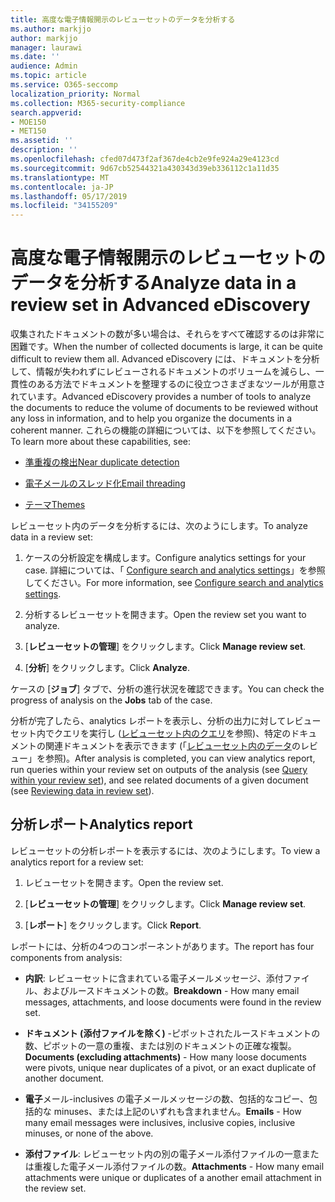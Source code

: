 ```yaml
---
title: 高度な電子情報開示のレビューセットのデータを分析する
ms.author: markjjo
author: markjjo
manager: laurawi
ms.date: ''
audience: Admin
ms.topic: article
ms.service: O365-seccomp
localization_priority: Normal
ms.collection: M365-security-compliance
search.appverid:
- MOE150
- MET150
ms.assetid: ''
description: ''
ms.openlocfilehash: cfed07d473f2af367de4cb2e9fe924a29e4123cd
ms.sourcegitcommit: 9d67cb52544321a430343d39eb336112c1a11d35
ms.translationtype: MT
ms.contentlocale: ja-JP
ms.lasthandoff: 05/17/2019
ms.locfileid: "34155209"
---
```

# <a name="analyze-data-in-a-review-set-in-advanced-ediscovery"></a><span data-ttu-id="b4dce-102">高度な電子情報開示のレビューセットのデータを分析する</span><span class="sxs-lookup"><span data-stu-id="b4dce-102">Analyze data in a review set in Advanced eDiscovery</span></span>

<span data-ttu-id="b4dce-103">収集されたドキュメントの数が多い場合は、それらをすべて確認するのは非常に困難です。</span><span class="sxs-lookup"><span data-stu-id="b4dce-103">When the number of collected documents is large, it can be quite difficult to review them all.</span></span> <span data-ttu-id="b4dce-104">Advanced eDiscovery には、ドキュメントを分析して、情報が失われずにレビューされるドキュメントのボリュームを減らし、一貫性のある方法でドキュメントを整理するのに役立つさまざまなツールが用意されています。</span><span class="sxs-lookup"><span data-stu-id="b4dce-104">Advanced eDiscovery provides a number of tools to analyze the documents to reduce the volume of documents to be reviewed without any loss in information, and to help you organize the documents in a coherent manner.</span></span> <span data-ttu-id="b4dce-105">これらの機能の詳細については、以下を参照してください。</span><span class="sxs-lookup"><span data-stu-id="b4dce-105">To learn more about these capabilities, see:</span></span>

- [<span data-ttu-id="b4dce-106">準重複の検出</span><span class="sxs-lookup"><span data-stu-id="b4dce-106">Near duplicate detection</span></span>](near-duplicates.md)

- [<span data-ttu-id="b4dce-107">電子メールのスレッド化</span><span class="sxs-lookup"><span data-stu-id="b4dce-107">Email threading</span></span>](email-threading.md)

- [<span data-ttu-id="b4dce-108">テーマ</span><span class="sxs-lookup"><span data-stu-id="b4dce-108">Themes</span></span>](themes.md)

<span data-ttu-id="b4dce-109">レビューセット内のデータを分析するには、次のようにします。</span><span class="sxs-lookup"><span data-stu-id="b4dce-109">To analyze data in a review set:</span></span>

1. <span data-ttu-id="b4dce-110">ケースの分析設定を構成します。</span><span class="sxs-lookup"><span data-stu-id="b4dce-110">Configure analytics settings for your case.</span></span> <span data-ttu-id="b4dce-111">詳細については、「 [Configure search and analytics settings](configure-search-analytics-settings.md)」を参照してください。</span><span class="sxs-lookup"><span data-stu-id="b4dce-111">For more information, see [Configure search and analytics settings](configure-search-analytics-settings.md).</span></span>

2. <span data-ttu-id="b4dce-112">分析するレビューセットを開きます。</span><span class="sxs-lookup"><span data-stu-id="b4dce-112">Open the review set you want to analyze.</span></span>

3. <span data-ttu-id="b4dce-113">[**レビューセットの管理**] をクリックします。</span><span class="sxs-lookup"><span data-stu-id="b4dce-113">Click **Manage review set**.</span></span>

4. <span data-ttu-id="b4dce-114">[**分析**] をクリックします。</span><span class="sxs-lookup"><span data-stu-id="b4dce-114">Click **Analyze**.</span></span>

<span data-ttu-id="b4dce-115">ケースの [**ジョブ**] タブで、分析の進行状況を確認できます。</span><span class="sxs-lookup"><span data-stu-id="b4dce-115">You can check the progress of analysis on the **Jobs** tab of the case.</span></span>

 <span data-ttu-id="b4dce-116">分析が完了したら、analytics レポートを表示し、分析の出力に対してレビューセット内でクエリを実行し ([レビューセット内のクエリ](review-set-search.md)を参照)、特定のドキュメントの関連ドキュメントを表示できます (「[レビューセット内のデータ](reviewing-data-in-review-set.md)のレビュー」を参照)。</span><span class="sxs-lookup"><span data-stu-id="b4dce-116">After analysis is completed, you can view analytics report, run queries within your review set on outputs of the analysis (see [Query within your review set](review-set-search.md)), and see related documents of a given document (see [Reviewing data in review set](reviewing-data-in-review-set.md)).</span></span>

## <a name="analytics-report"></a><span data-ttu-id="b4dce-117">分析レポート</span><span class="sxs-lookup"><span data-stu-id="b4dce-117">Analytics report</span></span>

<span data-ttu-id="b4dce-118">レビューセットの分析レポートを表示するには、次のようにします。</span><span class="sxs-lookup"><span data-stu-id="b4dce-118">To view a analytics report for a review set:</span></span>

1. <span data-ttu-id="b4dce-119">レビューセットを開きます。</span><span class="sxs-lookup"><span data-stu-id="b4dce-119">Open the review set.</span></span>

2. <span data-ttu-id="b4dce-120">[**レビューセットの管理**] をクリックします。</span><span class="sxs-lookup"><span data-stu-id="b4dce-120">Click **Manage review set**.</span></span>

3. <span data-ttu-id="b4dce-121">[**レポート**] をクリックします。</span><span class="sxs-lookup"><span data-stu-id="b4dce-121">Click **Report**.</span></span>

<span data-ttu-id="b4dce-122">レポートには、分析の4つのコンポーネントがあります。</span><span class="sxs-lookup"><span data-stu-id="b4dce-122">The report has four components from analysis:</span></span>

- <span data-ttu-id="b4dce-123">**内訳**: レビューセットに含まれている電子メールメッセージ、添付ファイル、およびルースドキュメントの数。</span><span class="sxs-lookup"><span data-stu-id="b4dce-123">**Breakdown** - How many email messages, attachments, and loose documents were found in the review set.</span></span>

- <span data-ttu-id="b4dce-124">**ドキュメント (添付ファイルを除く)** -ピボットされたルースドキュメントの数、ピボットの一意の重複、または別のドキュメントの正確な複製。</span><span class="sxs-lookup"><span data-stu-id="b4dce-124">**Documents (excluding attachments)** - How many loose documents were pivots, unique near duplicates of a pivot, or an exact duplicate of another document.</span></span>

- <span data-ttu-id="b4dce-125">**電子**メール-inclusives の電子メールメッセージの数、包括的なコピー、包括的な minuses、または上記のいずれも含まれません。</span><span class="sxs-lookup"><span data-stu-id="b4dce-125">**Emails** - How many email messages were inclusives, inclusive copies, inclusive minuses, or none of the above.</span></span>

- <span data-ttu-id="b4dce-126">**添付ファイル**: レビューセット内の別の電子メール添付ファイルの一意または重複した電子メール添付ファイルの数。</span><span class="sxs-lookup"><span data-stu-id="b4dce-126">**Attachments** - How many email attachments were unique or duplicates of a another email attachment in the review set.</span></span>